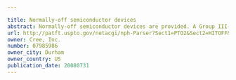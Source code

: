 ```yaml
---

title: Normally-off semiconductor devices
abstract: Normally-off semiconductor devices are provided. A Group III-nitride buffer layer is provided. A Group III-nitride barrier layer is provided on the Group III-nitride buffer layer. A non-conducting spacer layer is provided on the Group III-nitride barrier layer. The Group III-nitride barrier layer and the spacer layer are etched to form a trench. The trench extends through the barrier layer and exposes a portion of the buffer layer. A dielectric layer is formed on the spacer layer and in the trench and a gate electrode is formed on the dielectric layer. Related methods of forming semiconductor devices are also provided herein.
url: http://patft.uspto.gov/netacgi/nph-Parser?Sect1=PTO2&Sect2=HITOFF&p=1&u=%2Fnetahtml%2FPTO%2Fsearch-adv.htm&r=1&f=G&l=50&d=PALL&S1=07985986&OS=07985986&RS=07985986
owner: Cree, Inc.
number: 07985986
owner_city: Durham
owner_country: US
publication_date: 20080731
---
```


